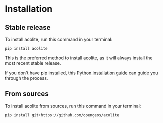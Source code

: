 # Installation

## Stable release

To install acolite, run this command in your terminal:

```
pip install acolite
```

This is the preferred method to install acolite, as it will always install the most recent stable release.

If you don't have [pip](https://pip.pypa.io) installed, this [Python installation guide](http://docs.python-guide.org/en/latest/starting/installation/) can guide you through the process.

## From sources

To install acolite from sources, run this command in your terminal:

```
pip install git+https://github.com/opengeos/acolite
```
